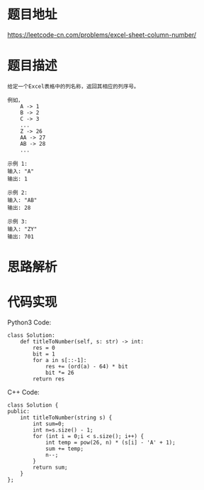 # **题目地址**
https://leetcode-cn.com/problems/excel-sheet-column-number/
# **题目描述**
```
给定一个Excel表格中的列名称，返回其相应的列序号。

例如，
    A -> 1
    B -> 2
    C -> 3
    ...
    Z -> 26
    AA -> 27
    AB -> 28 
    ...
    
示例 1:
输入: "A"
输出: 1

示例 2:
输入: "AB"
输出: 28

示例 3:
输入: "ZY"
输出: 701
```
# **思路解析**
# **代码实现**
Python3 Code:
```
class Solution:
    def titleToNumber(self, s: str) -> int:
        res = 0
        bit = 1
        for a in s[::-1]:
            res += (ord(a) - 64) * bit
            bit *= 26
        return res
```
C++ Code:
```
class Solution {
public:
    int titleToNumber(string s) {
        int sum=0;
        int n=s.size() - 1;
        for (int i = 0;i < s.size(); i++) {
            int temp = pow(26, n) * (s[i] - 'A' + 1);
            sum += temp;
            n--;
        }
        return sum;
    }
};
```
